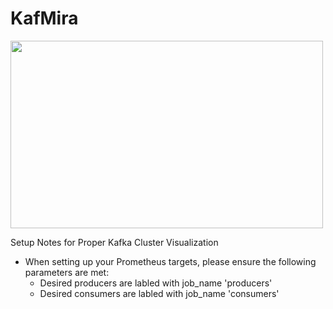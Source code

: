 # KafMira

<img src="https://i.imgur.com/aG2ttYV.png" width="500" height="300"></p>

Setup Notes for Proper Kafka Cluster Visualization
  - When setting up your Prometheus targets, please ensure the following parameters are met:
    - Desired producers are labled with job_name 'producers'
    - Desired consumers are labled with job_name 'consumers'
